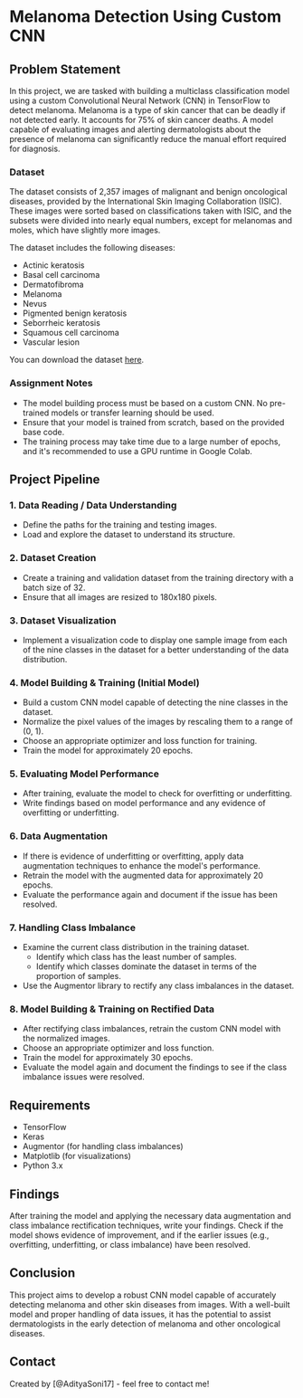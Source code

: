 # Melanoma Detection Using Custom CNN

## Problem Statement

In this project, we are tasked with building a multiclass classification model using a custom Convolutional Neural Network (CNN) in TensorFlow to detect melanoma. Melanoma is a type of skin cancer that can be deadly if not detected early. It accounts for 75% of skin cancer deaths. A model capable of evaluating images and alerting dermatologists about the presence of melanoma can significantly reduce the manual effort required for diagnosis.

### Dataset

The dataset consists of 2,357 images of malignant and benign oncological diseases, provided by the International Skin Imaging Collaboration (ISIC). These images were sorted based on classifications taken with ISIC, and the subsets were divided into nearly equal numbers, except for melanomas and moles, which have slightly more images.

The dataset includes the following diseases:

- Actinic keratosis
- Basal cell carcinoma
- Dermatofibroma
- Melanoma
- Nevus
- Pigmented benign keratosis
- Seborrheic keratosis
- Squamous cell carcinoma
- Vascular lesion

You can download the dataset [here](#).

### Assignment Notes

- The model building process must be based on a custom CNN. No pre-trained models or transfer learning should be used.
- Ensure that your model is trained from scratch, based on the provided base code.
- The training process may take time due to a large number of epochs, and it's recommended to use a GPU runtime in Google Colab.

## Project Pipeline

### 1. Data Reading / Data Understanding

- Define the paths for the training and testing images.
- Load and explore the dataset to understand its structure.

### 2. Dataset Creation

- Create a training and validation dataset from the training directory with a batch size of 32.
- Ensure that all images are resized to 180x180 pixels.

### 3. Dataset Visualization

- Implement a visualization code to display one sample image from each of the nine classes in the dataset for a better understanding of the data distribution.

### 4. Model Building & Training (Initial Model)

- Build a custom CNN model capable of detecting the nine classes in the dataset.
- Normalize the pixel values of the images by rescaling them to a range of (0, 1).
- Choose an appropriate optimizer and loss function for training.
- Train the model for approximately 20 epochs.

### 5. Evaluating Model Performance

- After training, evaluate the model to check for overfitting or underfitting.
- Write findings based on model performance and any evidence of overfitting or underfitting.

### 6. Data Augmentation

- If there is evidence of underfitting or overfitting, apply data augmentation techniques to enhance the model's performance.
- Retrain the model with the augmented data for approximately 20 epochs.
- Evaluate the performance again and document if the issue has been resolved.

### 7. Handling Class Imbalance

- Examine the current class distribution in the training dataset.
  - Identify which class has the least number of samples.
  - Identify which classes dominate the dataset in terms of the proportion of samples.
- Use the Augmentor library to rectify any class imbalances in the dataset.

### 8. Model Building & Training on Rectified Data

- After rectifying class imbalances, retrain the custom CNN model with the normalized images.
- Choose an appropriate optimizer and loss function.
- Train the model for approximately 30 epochs.
- Evaluate the model again and document the findings to see if the class imbalance issues were resolved.

## Requirements

- TensorFlow
- Keras
- Augmentor (for handling class imbalances)
- Matplotlib (for visualizations)
- Python 3.x

## Findings

After training the model and applying the necessary data augmentation and class imbalance rectification techniques, write your findings. Check if the model shows evidence of improvement, and if the earlier issues (e.g., overfitting, underfitting, or class imbalance) have been resolved.

## Conclusion

This project aims to develop a robust CNN model capable of accurately detecting melanoma and other skin diseases from images. With a well-built model and proper handling of data issues, it has the potential to assist dermatologists in the early detection of melanoma and other oncological diseases.


## Contact

Created by [@AdityaSoni17] - feel free to contact me!
